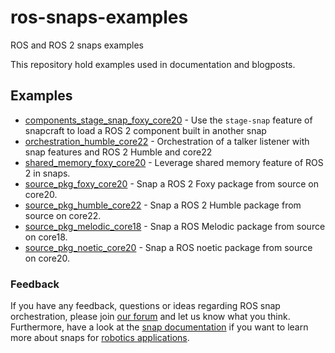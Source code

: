 # ros-snaps-examples
ROS and ROS 2 snaps examples

This repository hold examples used in documentation and blogposts.

## Examples

- [components_stage_snap_foxy_core20](./components_stage_snap_foxy_core20/README.md) - Use the `stage-snap` feature of snapcraft to load a ROS 2 component built in another snap
- [orchestration_humble_core22](./orchestration_humble_core22/README.md) - Orchestration of a talker listener with snap features and ROS 2 Humble and core22
- [shared_memory_foxy_core20](./shared_memory_foxy_core20/README.md) - Leverage shared memory feature of ROS 2 in snaps.
- [source_pkg_foxy_core20](./source_pkg_foxy_core20/README.md) - Snap a ROS 2 Foxy package from source on core20.
- [source_pkg_humble_core22](./source_pkg_humble_core22/README.md) - Snap a ROS 2 Humble package from source on core22.
- [source_pkg_melodic_core18](./source_pkg_melodic_core18/README.md) - Snap a ROS Melodic package from source on core18.
- [source_pkg_noetic_core20](./source_pkg_noetic_core20/README.md) - Snap a ROS noetic package from source on core20.

### Feedback
If you have any feedback, questions or ideas regarding ROS snap orchestration, please join [our forum](https://forum.snapcraft.io/) and let us know what you think. Furthermore, have a look at the [snap documentation](https://snapcraft.io/docs/robotics) if you want to learn more about snaps for [robotics applications](https://ubuntu.com/robotics).
